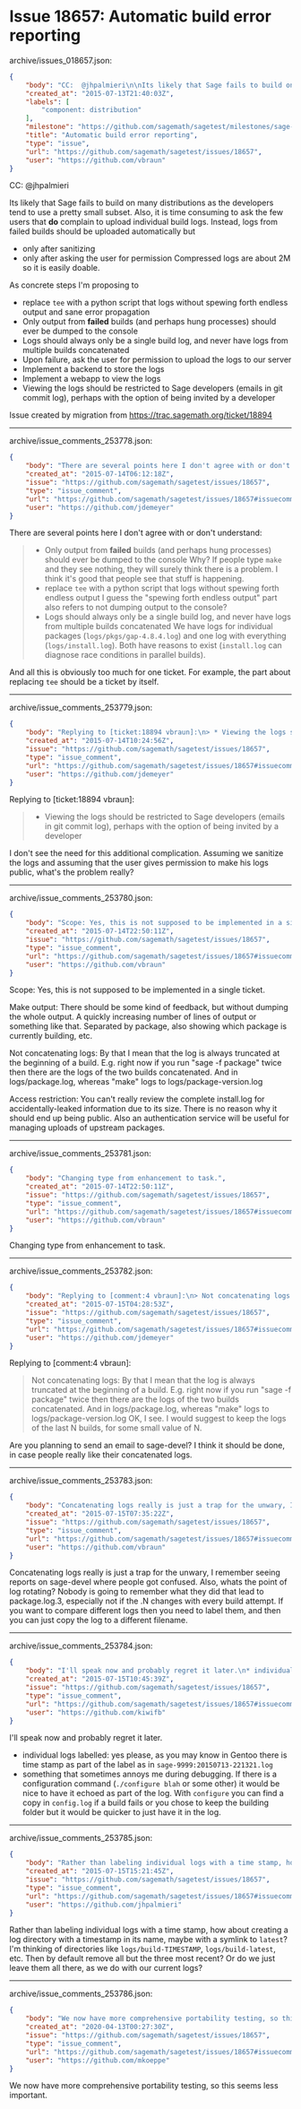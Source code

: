 # Issue 18657: Automatic build error reporting

archive/issues_018657.json:
```json
{
    "body": "CC:  @jhpalmieri\n\nIts likely that Sage fails to build on many distributions as the developers tend to use a pretty small subset. Also, it is time consuming to ask the few users that **do** complain to upload individual build logs. Instead, logs from failed builds should be uploaded automatically but\n* only after sanitizing\n* only after asking the user for permission\nCompressed logs are about 2M so it is easily doable.\n\nAs concrete steps I'm proposing to\n* replace `tee` with a python script that logs without spewing forth endless output and sane error propagation\n* Only output from **failed** builds (and perhaps hung processes) should ever be dumped to the console\n* Logs should always only be a single build log, and never have logs from multiple builds concatenated\n* Upon failure, ask the user for permission to upload the logs to our server\n* Implement a backend to store the logs\n* Implement a webapp to view the logs\n* Viewing the logs should be restricted to Sage developers (emails in git commit log), perhaps with the option of being invited by a developer\n\n\nIssue created by migration from https://trac.sagemath.org/ticket/18894\n\n",
    "created_at": "2015-07-13T21:40:03Z",
    "labels": [
        "component: distribution"
    ],
    "milestone": "https://github.com/sagemath/sagetest/milestones/sage-wishlist",
    "title": "Automatic build error reporting",
    "type": "issue",
    "url": "https://github.com/sagemath/sagetest/issues/18657",
    "user": "https://github.com/vbraun"
}
```
CC:  @jhpalmieri

Its likely that Sage fails to build on many distributions as the developers tend to use a pretty small subset. Also, it is time consuming to ask the few users that **do** complain to upload individual build logs. Instead, logs from failed builds should be uploaded automatically but
* only after sanitizing
* only after asking the user for permission
Compressed logs are about 2M so it is easily doable.

As concrete steps I'm proposing to
* replace `tee` with a python script that logs without spewing forth endless output and sane error propagation
* Only output from **failed** builds (and perhaps hung processes) should ever be dumped to the console
* Logs should always only be a single build log, and never have logs from multiple builds concatenated
* Upon failure, ask the user for permission to upload the logs to our server
* Implement a backend to store the logs
* Implement a webapp to view the logs
* Viewing the logs should be restricted to Sage developers (emails in git commit log), perhaps with the option of being invited by a developer


Issue created by migration from https://trac.sagemath.org/ticket/18894





---

archive/issue_comments_253778.json:
```json
{
    "body": "There are several points here I don't agree with or don't understand:\n> * Only output from **failed** builds (and perhaps hung processes) should ever be dumped to the console\nWhy? If people type `make` and they see nothing, they will surely think there is a problem. I think it's good that people see that stuff is happening.\n> * replace `tee` with a python script that logs without spewing forth endless output\nI guess the \"spewing forth endless output\" part also refers to not dumping output to the console?\n> * Logs should always only be a single build log, and never have logs from multiple builds concatenated\nWe have logs for individual packages (`logs/pkgs/gap-4.8.4.log`) and one log with everything (`logs/install.log`). Both have reasons to exist (`install.log` can diagnose race conditions in parallel builds).\n\nAnd all this is obviously too much for one ticket. For example, the part about replacing `tee` should be a ticket by itself.",
    "created_at": "2015-07-14T06:12:18Z",
    "issue": "https://github.com/sagemath/sagetest/issues/18657",
    "type": "issue_comment",
    "url": "https://github.com/sagemath/sagetest/issues/18657#issuecomment-253778",
    "user": "https://github.com/jdemeyer"
}
```

There are several points here I don't agree with or don't understand:
> * Only output from **failed** builds (and perhaps hung processes) should ever be dumped to the console
Why? If people type `make` and they see nothing, they will surely think there is a problem. I think it's good that people see that stuff is happening.
> * replace `tee` with a python script that logs without spewing forth endless output
I guess the "spewing forth endless output" part also refers to not dumping output to the console?
> * Logs should always only be a single build log, and never have logs from multiple builds concatenated
We have logs for individual packages (`logs/pkgs/gap-4.8.4.log`) and one log with everything (`logs/install.log`). Both have reasons to exist (`install.log` can diagnose race conditions in parallel builds).

And all this is obviously too much for one ticket. For example, the part about replacing `tee` should be a ticket by itself.



---

archive/issue_comments_253779.json:
```json
{
    "body": "Replying to [ticket:18894 vbraun]:\n> * Viewing the logs should be restricted to Sage developers (emails in git commit log), perhaps with the option of being invited by a developer\n\nI don't see the need for this additional complication. Assuming we sanitize the logs and assuming that the user gives permission to make his logs public, what's the problem really?",
    "created_at": "2015-07-14T10:24:56Z",
    "issue": "https://github.com/sagemath/sagetest/issues/18657",
    "type": "issue_comment",
    "url": "https://github.com/sagemath/sagetest/issues/18657#issuecomment-253779",
    "user": "https://github.com/jdemeyer"
}
```

Replying to [ticket:18894 vbraun]:
> * Viewing the logs should be restricted to Sage developers (emails in git commit log), perhaps with the option of being invited by a developer

I don't see the need for this additional complication. Assuming we sanitize the logs and assuming that the user gives permission to make his logs public, what's the problem really?



---

archive/issue_comments_253780.json:
```json
{
    "body": "Scope: Yes, this is not supposed to be implemented in a single ticket.\n\nMake output: There should be some kind of feedback, but without dumping the whole output. A quickly increasing number of lines of output or something like that. Separated by package, also showing which package is currently building, etc.\n\nNot concatenating logs: By that I mean that the log is always truncated at the beginning of a build. E.g. right now if you run \"sage -f package\" twice then there are the logs of the two builds concatenated. And in logs/package.log, whereas \"make\" logs to logs/package-version.log \n\nAccess restriction: You can't really review the complete install.log for accidentally-leaked information due to its size. There is no reason why it should end up being public. Also an authentication service will be useful for managing uploads of upstream packages.",
    "created_at": "2015-07-14T22:50:11Z",
    "issue": "https://github.com/sagemath/sagetest/issues/18657",
    "type": "issue_comment",
    "url": "https://github.com/sagemath/sagetest/issues/18657#issuecomment-253780",
    "user": "https://github.com/vbraun"
}
```

Scope: Yes, this is not supposed to be implemented in a single ticket.

Make output: There should be some kind of feedback, but without dumping the whole output. A quickly increasing number of lines of output or something like that. Separated by package, also showing which package is currently building, etc.

Not concatenating logs: By that I mean that the log is always truncated at the beginning of a build. E.g. right now if you run "sage -f package" twice then there are the logs of the two builds concatenated. And in logs/package.log, whereas "make" logs to logs/package-version.log 

Access restriction: You can't really review the complete install.log for accidentally-leaked information due to its size. There is no reason why it should end up being public. Also an authentication service will be useful for managing uploads of upstream packages.



---

archive/issue_comments_253781.json:
```json
{
    "body": "Changing type from enhancement to task.",
    "created_at": "2015-07-14T22:50:11Z",
    "issue": "https://github.com/sagemath/sagetest/issues/18657",
    "type": "issue_comment",
    "url": "https://github.com/sagemath/sagetest/issues/18657#issuecomment-253781",
    "user": "https://github.com/vbraun"
}
```

Changing type from enhancement to task.



---

archive/issue_comments_253782.json:
```json
{
    "body": "Replying to [comment:4 vbraun]:\n> Not concatenating logs: By that I mean that the log is always truncated at the beginning of a build. E.g. right now if you run \"sage -f package\" twice then there are the logs of the two builds concatenated. And in logs/package.log, whereas \"make\" logs to logs/package-version.log \nOK, I see.  I would suggest to keep the logs of the last N builds, for some small value of N.\n\nAre you planning to send an email to sage-devel? I think it should be done, in case people really like their concatenated logs.",
    "created_at": "2015-07-15T04:28:53Z",
    "issue": "https://github.com/sagemath/sagetest/issues/18657",
    "type": "issue_comment",
    "url": "https://github.com/sagemath/sagetest/issues/18657#issuecomment-253782",
    "user": "https://github.com/jdemeyer"
}
```

Replying to [comment:4 vbraun]:
> Not concatenating logs: By that I mean that the log is always truncated at the beginning of a build. E.g. right now if you run "sage -f package" twice then there are the logs of the two builds concatenated. And in logs/package.log, whereas "make" logs to logs/package-version.log 
OK, I see.  I would suggest to keep the logs of the last N builds, for some small value of N.

Are you planning to send an email to sage-devel? I think it should be done, in case people really like their concatenated logs.



---

archive/issue_comments_253783.json:
```json
{
    "body": "Concatenating logs really is just a trap for the unwary, I remember seeing reports on sage-devel where people got confused. Also, whats the point of log rotating? Nobody is going to remember what they did that lead to package.log.3, especially not if the .N changes with every build attempt. If you want to compare different logs then you need to label them, and then you can just copy the log to a different filename.",
    "created_at": "2015-07-15T07:35:22Z",
    "issue": "https://github.com/sagemath/sagetest/issues/18657",
    "type": "issue_comment",
    "url": "https://github.com/sagemath/sagetest/issues/18657#issuecomment-253783",
    "user": "https://github.com/vbraun"
}
```

Concatenating logs really is just a trap for the unwary, I remember seeing reports on sage-devel where people got confused. Also, whats the point of log rotating? Nobody is going to remember what they did that lead to package.log.3, especially not if the .N changes with every build attempt. If you want to compare different logs then you need to label them, and then you can just copy the log to a different filename.



---

archive/issue_comments_253784.json:
```json
{
    "body": "I'll speak now and probably regret it later.\n* individual logs labelled: yes please, as you may know in Gentoo there is time stamp as part of the label as in `sage-9999:20150713-221321.log`\n* something that sometimes annoys me during debugging. If there is a configuration command (`./configure blah` or some other) it would be nice to have it echoed as part of the log. With `configure` you can find a copy in `config.log` if a build fails or you chose to keep the building folder but it would be quicker to just have it in the log.",
    "created_at": "2015-07-15T10:45:39Z",
    "issue": "https://github.com/sagemath/sagetest/issues/18657",
    "type": "issue_comment",
    "url": "https://github.com/sagemath/sagetest/issues/18657#issuecomment-253784",
    "user": "https://github.com/kiwifb"
}
```

I'll speak now and probably regret it later.
* individual logs labelled: yes please, as you may know in Gentoo there is time stamp as part of the label as in `sage-9999:20150713-221321.log`
* something that sometimes annoys me during debugging. If there is a configuration command (`./configure blah` or some other) it would be nice to have it echoed as part of the log. With `configure` you can find a copy in `config.log` if a build fails or you chose to keep the building folder but it would be quicker to just have it in the log.



---

archive/issue_comments_253785.json:
```json
{
    "body": "Rather than labeling individual logs with a time stamp, how about creating a log directory with a timestamp in its name, maybe with a symlink to `latest`? I'm thinking of directories like `logs/build-TIMESTAMP`, `logs/build-latest`, etc. Then by default remove all but the three most recent? Or do we just leave them all there, as we do with our current logs?",
    "created_at": "2015-07-15T15:21:45Z",
    "issue": "https://github.com/sagemath/sagetest/issues/18657",
    "type": "issue_comment",
    "url": "https://github.com/sagemath/sagetest/issues/18657#issuecomment-253785",
    "user": "https://github.com/jhpalmieri"
}
```

Rather than labeling individual logs with a time stamp, how about creating a log directory with a timestamp in its name, maybe with a symlink to `latest`? I'm thinking of directories like `logs/build-TIMESTAMP`, `logs/build-latest`, etc. Then by default remove all but the three most recent? Or do we just leave them all there, as we do with our current logs?



---

archive/issue_comments_253786.json:
```json
{
    "body": "We now have more comprehensive portability testing, so this seems less important.",
    "created_at": "2020-04-13T00:27:30Z",
    "issue": "https://github.com/sagemath/sagetest/issues/18657",
    "type": "issue_comment",
    "url": "https://github.com/sagemath/sagetest/issues/18657#issuecomment-253786",
    "user": "https://github.com/mkoeppe"
}
```

We now have more comprehensive portability testing, so this seems less important.

